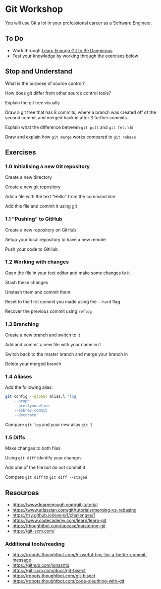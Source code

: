 # Git Workshop

You will use Git a lot in your professional career as a Software Engineer.

## To Do

* Work through [Learn Enough Git to Be Dangerous](https://www.learnenough.com/git-tutorial)
* Test your knowledge by working through the exercises below

## Stop and Understand

What is the purpose of source control?

How does git differ from other source control tools?

Explain the git tree visually

Draw a git tree that has 8 commits, where a branch was created off of the second commit and merged back in after 3 further commits.

Explain what the difference between `git pull` and `git fetch` is

Draw and explain how `git merge` works compared to `git rebase`

## Exercises

### 1.0 Initialising a new Git repository

Create a new directory

Create a new git repository

Add a file with the text "Hello" from the command line

Add this file and commit it using git

### 1.1 "Pushing" to GitHub

Create a new repository on GitHub

Setup your local repository to have a new remote

Push your code to GitHub

### 1.2 Working with changes

Open the file in your text editor and make some changes to it

Stash these changes

Unstash them and commit them

Reset to the first commit you made using the `--hard` flag

Recover the previous commit using `reflog`

### 1.3 Branching

Create a new branch and switch to it

Add and commit a new file with your name in it

Switch back to the master branch and merge your branch in

Delete your merged branch

### 1.4 Aliases

Add the following alias:
```bash
git config --global alias.l "log
    --graph
    --pretty=oneline
    --abbrev-commit
    --decorate"
```

Compare `git log` and your new alias `git l`

### 1.5 Diffs

Make changes to both files

Using `git diff` identify your changes

Add one of the file but do not commit it

Compare `git diff` to `git diff --staged`

## Resources

- https://www.learnenough.com/git-tutorial
- https://www.atlassian.com/git/tutorials/merging-vs-rebasing
- https://try.github.io/levels/1/challenges/1
- https://www.codecademy.com/learn/learn-git
- https://thoughtbot.com/upcase/mastering-git
- https://git-scm.com/

### Additional tools/reading

- https://robots.thoughtbot.com/5-useful-tips-for-a-better-commit-message
- https://github.com/jonas/tig
- https://git-scm.com/docs/git-bisect
- https://robots.thoughtbot.com/git-bisect
- https://robots.thoughtbot.com/code-sleuthing-with-git

